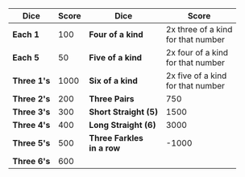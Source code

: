 | Dice                | Score | Dice                             | Score                                     |
| ----------          | ----  |--------------------------------- | ----------------------------------------  |
| **Each 1**          | 100   | **Four of a kind**               | 2x three of a kind <br/> for that number |
| **Each 5**          | 50    | **Five of a kind**               | 2x four of a kind <br/> for that number  |
| **Three 1's**       | 1000  | **Six of a kind**                | 2x five of a kind <br/> for that number  |
| **Three 2's**       | 200   | **Three Pairs**                  | 750                                       |
| **Three 3's**       | 300   | **Short Straight (5)**            | 1500                                      |
| **Three 4's**       | 400   | **Long Straight (6)**            | 3000                                      |
| **Three 5's**       | 500   | **Three Farkles <br/> in a row** | -1000                                     |
| **Three 6's**       | 600   |